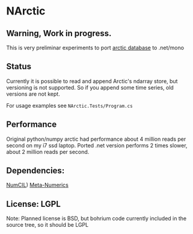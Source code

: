 # NArctic
## Warning, Work in progress.

This is very preliminar experiments to port [arctic database](https://github.com/manahl/arctic/) to .net/mono

## Status

Currently it is possible to read and append Arctic's ndarray store, but versioning is not supported.
So if you append some time series, old versions are not kept.

For usage examples see `NArctic.Tests/Program.cs`

## Performance

Original python/numpy arctic had performance about 4 million reads per second on my i7 ssd laptop.
Ported .net version performs 2 times slower, about 2 million reads per second.

## Dependencies:

[NumCIL](https://github.com/bh107/bohrium/tree/master/bridge/NumCIL/NumCIL))
[Meta-Numerics](https://github.com/cureos/metanumerics)

## License: LGPL

Note: Planned license is BSD, but bohrium code currently included in the source tree, so it should be LGPL




